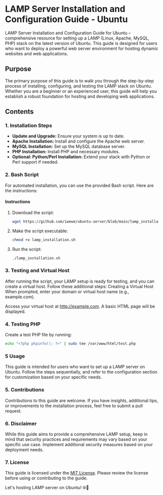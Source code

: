 # LAMP Server Installation and Configuration Guide - Ubuntu

LAMP Server Installation and Configuration Guide for Ubuntu – comprehensive resource for setting up a LAMP (Linux, Apache, MySQL, PHP) stack on the latest version of Ubuntu. This guide is designed for users who want to deploy a powerful web server environment for hosting dynamic websites and web applications.

## Purpose

The primary purpose of this guide is to walk you through the step-by-step process of installing, configuring, and testing the LAMP stack on Ubuntu. Whether you are a beginner or an experienced user, this guide will help you establish a robust foundation for hosting and developing web applications.

## Contents

### 1. Installation Steps

- **Update and Upgrade:** Ensure your system is up to date.
- **Apache Installation:** Install and configure the Apache web server.
- **MySQL Installation:** Set up the MySQL database server.
- **PHP Installation:** Install PHP and necessary modules.
- **Optional: Python/Perl Installation:** Extend your stack with Python or Perl support if needed.

### 2. Bash Script

For automated installation, you can use the provided Bash script. Here are the instructions:

#### Instructions

1. Download the script:
    ```bash
    wget https://github.com/iwewe/ubuntu-server/blob/main/lamp_installation.sh
    ```

2. Make the script executable:
    ```bash
    chmod +x lamp_installation.sh
    ```

3. Run the script:
    ```bash
    ./lamp_installation.sh
    ```

### 3. Testing and Virtual Host

After running the script, your LAMP setup is ready for testing, and you can create a virtual host. Follow these additional steps:
Creating a Virtual Host
When prompted, enter your domain or virtual host name (e.g., example.com).

Access your virtual host at http://example.com. A basic HTML page will be displayed.

### 4. Testing PHP

Create a test PHP file by running:
```bash
echo "<?php phpinfo(); ?>" | sudo tee /var/www/html/test.php
```

### 5 Usage

This guide is intended for users who want to set up a LAMP server on Ubuntu. Follow the steps sequentially, and refer to the configuration section for customization based on your specific needs.

### 5. Contributions

Contributions to this guide are welcome. If you have insights, additional tips, or improvements to the installation process, feel free to submit a pull request.

### 6. Disclaimer

While this guide aims to provide a comprehensive LAMP setup, keep in mind that security practices and requirements may vary based on your specific use case. Implement additional security measures based on your deployment needs.

### 7. License

This guide is licensed under the [MIT License](LICENSE). Please review the license before using or contributing to the guide.

Let's hosting LAMP server on Ubuntu! 🌐🚀

